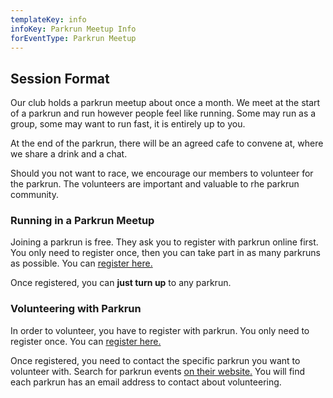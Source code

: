 ```yaml
---
templateKey: info
infoKey: Parkrun Meetup Info
forEventType: Parkrun Meetup
---
```

## Session Format

Our club holds a parkrun meetup about once a month. We meet at the start of a parkrun and run however people feel like running. Some may run as a group, some may want to run fast, it is entirely up to you.

At the end of the parkrun, there will be an agreed cafe to convene at, where we share a drink and a chat.

Should you not want to race, we encourage our members to volunteer for the parkrun. The volunteers are important and valuable to rhe parkrun community. 

### Running in a Parkrun Meetup

Joining a parkrun is free. They ask you to register with parkrun online first. You only need to register once, then you can take part in as many parkruns as possible. You can [register here.](https://www.parkrun.org.uk/register/)

Once registered, you can **just turn up** to any parkrun.

### Volunteering with Parkrun

In order to volunteer, you have to register with parkrun. You only need to register once. You can [register here.](https://www.parkrun.org.uk/register/)

Once registered, you need to contact the specific parkrun you want to volunteer with. Search for parkrun events [on their website.](https://www.parkrun.org.uk/events/events/#geo=4.38/54.91/-3.42) You will find each parkrun has an email address to contact about volunteering.